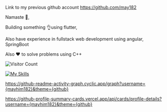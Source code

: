 Link to my previous github account https://github.com/may182

Namaste 🙏,

Building something 👌using flutter,

Also have experience in fullstack web development using angular, SpringBoot

Also ❤️ to solve problems using C++

![Visitor Count](https://profile-counter.glitch.me/{mayhim182}/count.svg)


[![My Skills](https://skillicons.dev/icons?i=cpp,java,dart,flutter,js,html,css,bootstrap,spring,postgres,angular,mysql,mongodb)](https://skillicons.dev)

https://github-readme-activity-graph.cyclic.app/graph?username={mayhim182}&theme={github}

https://github-profile-summary-cards.vercel.app/api/cards/profile-details?username={mayhim182}&theme={github}


<!-- [![Mayank’s github stats](https://github-readme-stats.vercel.app/api?username=mayhim182)](https://github.com/mayhim182) -->
<!-- [![Mayank’s github stats](https://github-readme-stats.vercel.app/api?username=may182)](https://github.com/may182) -->

